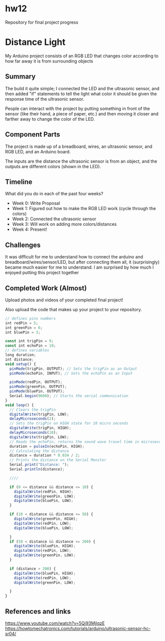 # hw12
Repository for final project progress

# Distance Light

My Arduino project consists of an RGB LED that changes color according to how far away it is from surrounding objects

## Summary

The build it quite simple; I connected the LED and the ultrasonic sensor, and then added "if" statements to tell the light what color it should be given the response time of the ultrasonic sensor. 

People can interact with the project by putting something in front of the sensor (like their hand, a piece of paper, etc.) and then moving it closer and farther away to change the color of the LED. 

## Component Parts

The project is made up of a breadboard, wires, an ultrasonic sensor, and RGB LED, and an Arduino board.

The inputs are the distance the ultrasonic sensor is from an object, and the outputs are different colors (shown in the LED).

## Timeline

What did you do in each of the past four weeks?

- Week 0: Write Proposal
- Week 1: Figured out how to make the RGB LED work (cycle through the colors)
- Week 2: Connected the ultrasonic sensor
- Week 3: Will work on adding more colors/distances
- Week 4: Present!

## Challenges

It was difficult for me to understand how to connect the arduino and breadboard/wires/sensor/LED, but after connecting them all, it (surprisingly) became much easier for me to understand. I am surprised by how much I enjoyed putting this project together

## Completed Work (Almost)

Upload photos and videos of your completed final project!

Also upload the code that makes up your project to your repository.

```javascript
// defines pins numbers
int redPin = 5;
int greenPin = 6;
int bluePin = 3;

const int trigPin = 9;
const int echoPin = 10;
// defines variables
long duration;
int distance;
void setup() {
  pinMode(trigPin, OUTPUT); // Sets the trigPin as an Output
  pinMode(echoPin, INPUT); // Sets the echoPin as an Input

  pinMode(redPin, OUTPUT);
  pinMode(greenPin, OUTPUT);
  pinMode(bluePin, OUTPUT);
  Serial.begin(9600); // Starts the serial communication
}
void loop() {
  // Clears the trigPin
  digitalWrite(trigPin, LOW);
  delayMicroseconds(2);
  // Sets the trigPin on HIGH state for 10 micro seconds
  digitalWrite(trigPin, HIGH);
  delayMicroseconds(10);
  digitalWrite(trigPin, LOW);
  // Reads the echoPin, returns the sound wave travel time in microseconds
  duration = pulseIn(echoPin, HIGH);
  // Calculating the distance
  distance = duration * 0.034 / 2;
  // Prints the distance on the Serial Monitor
  Serial.print("Distance: ");
  Serial.println(distance);

  ////

  if (0 <= distance && distance <= 10) {
    digitalWrite(redPin, HIGH);
    digitalWrite(greenPin, LOW);
    digitalWrite(bluePin, LOW);
  }

  if (10 < distance && distance <= 50) {
    digitalWrite(greenPin, HIGH);
    digitalWrite(redPin, LOW);
    digitalWrite(bluePin, LOW);

  }
  if (50 < distance && distance <= 200) {
    digitalWrite(bluePin, HIGH);
    digitalWrite(redPin, LOW);
    digitalWrite(greenPin, LOW);
  }

  if (distance > 200) {
    digitalWrite(bluePin, HIGH);
    digitalWrite(redPin, LOW);
    digitalWrite(greenPin, LOW);

  }
}
```

## References and links
https://www.youtube.com/watch?v=5Qi93MjlqzE
https://howtomechatronics.com/tutorials/arduino/ultrasonic-sensor-hc-sr04/



